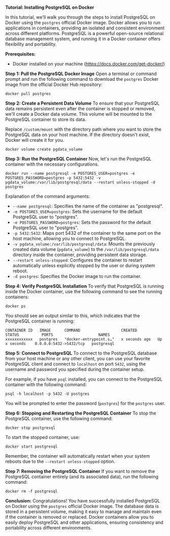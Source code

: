 **Tutorial: Installing PostgreSQL on Docker**

In this tutorial, we'll walk you through the steps to install PostgreSQL on Docker using the `postgres` official Docker image. Docker allows you to run applications in containers, providing an isolated and consistent environment across different platforms. PostgreSQL is a powerful open-source relational database management system, and running it in a Docker container offers flexibility and portability.

**Prerequisites:**
- Docker installed on your machine (https://docs.docker.com/get-docker/)

**Step 1: Pull the PostgreSQL Docker Image**
Open a terminal or command prompt and run the following command to download the `postgres` Docker image from the official Docker Hub repository:

```
docker pull postgres
```

**Step 2: Create a Persistent Data Volume**
To ensure that your PostgreSQL data remains persistent even after the container is stopped or removed, we'll create a Docker data volume. This volume will be mounted to the PostgreSQL container to store its data.

Replace `/custom/mount` with the directory path where you want to store the PostgreSQL data on your host machine. If the directory doesn't exist, Docker will create it for you.

```
docker volume create pgdata_volume
```

**Step 3: Run the PostgreSQL Container**
Now, let's run the PostgreSQL container with the necessary configurations.

```
docker run --name postgresql -e POSTGRES_USER=postgres -e POSTGRES_PASSWORD=postgres -p 5432:5432 -v pgdata_volume:/var/lib/postgresql/data --restart unless-stopped -d postgres
```

Explanation of the command arguments:

- `--name postgresql`: Specifies the name of the container as "postgresql".
- `-e POSTGRES_USER=postgres`: Sets the username for the default PostgreSQL user to "postgres".
- `-e POSTGRES_PASSWORD=postgres`: Sets the password for the default PostgreSQL user to "postgres".
- `-p 5432:5432`: Maps port 5432 of the container to the same port on the host machine, allowing you to connect to PostgreSQL.
- `-v pgdata_volume:/var/lib/postgresql/data`: Mounts the previously created data volume (`pgdata_volume`) to the `/var/lib/postgresql/data` directory inside the container, providing persistent data storage.
- `--restart unless-stopped`: Configures the container to restart automatically unless explicitly stopped by the user or during system reboot.
- `-d postgres`: Specifies the Docker image to run the container.

**Step 4: Verify PostgreSQL Installation**
To verify that PostgreSQL is running inside the Docker container, use the following command to see the running containers:

```
docker ps
```

You should see an output similar to this, which indicates that the PostgreSQL container is running:

```
CONTAINER ID   IMAGE      COMMAND                  CREATED          STATUS          PORTS                    NAMES
xxxxxxxxxxxx   postgres   "docker-entrypoint.s…"   x seconds ago   Up x seconds    0.0.0.0:5432->5432/tcp   postgresql
```

**Step 5: Connect to PostgreSQL**
To connect to the PostgreSQL database from your host machine or any other client, you can use your favorite PostgreSQL client and connect to `localhost` on port `5432`, using the username and password you specified during the container setup.

For example, if you have `psql` installed, you can connect to the PostgreSQL container with the following command:

```
psql -h localhost -p 5432 -U postgres
```

You will be prompted to enter the password (`postgres`) for the `postgres` user.

**Step 6: Stopping and Restarting the PostgreSQL Container**
To stop the PostgreSQL container, use the following command:

```
docker stop postgresql
```

To start the stopped container, use:

```
docker start postgresql
```

Remember, the container will automatically restart when your system reboots due to the `--restart unless-stopped` option.

**Step 7: Removing the PostgreSQL Container**
If you want to remove the PostgreSQL container entirely (and its associated data), run the following command:

```
docker rm -f postgresql
```

**Conclusion:**
Congratulations! You have successfully installed PostgreSQL on Docker using the `postgres` official Docker image. The database data is stored in a persistent volume, making it easy to manage and maintain even if the container is removed or replaced. Docker containers allow you to easily deploy PostgreSQL and other applications, ensuring consistency and portability across different environments.
